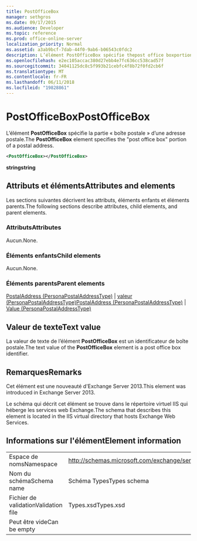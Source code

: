 ```yaml
---
title: PostOfficeBox
manager: sethgros
ms.date: 09/17/2015
ms.audience: Developer
ms.topic: reference
ms.prod: office-online-server
localization_priority: Normal
ms.assetid: a3ab9bcf-7dab-44f0-9ab6-b06543c0fdc2
description: L’élément PostOfficeBox spécifie thepost office boxportion d’une adresse postale.
ms.openlocfilehash: e2ec105accac380d27ebb4e7fc636cc538cad57f
ms.sourcegitcommit: 34041125dc8c5f993b21cebfc4f8b72f0fd2cb6f
ms.translationtype: MT
ms.contentlocale: fr-FR
ms.lasthandoff: 06/11/2018
ms.locfileid: "19828861"
---
```

# <a name="postofficebox"></a><span data-ttu-id="ee25d-103">PostOfficeBox</span><span class="sxs-lookup"><span data-stu-id="ee25d-103">PostOfficeBox</span></span>

<span data-ttu-id="ee25d-104">L’élément **PostOfficeBox** spécifie la partie « boîte postale » d’une adresse postale.</span><span class="sxs-lookup"><span data-stu-id="ee25d-104">The **PostOfficeBox** element specifies the "post office box" portion of a postal address.</span></span> 
  
```XML
<PostOfficeBox></PostOfficeBox>
```

 <span data-ttu-id="ee25d-105">**string**</span><span class="sxs-lookup"><span data-stu-id="ee25d-105">**string**</span></span>
## <a name="attributes-and-elements"></a><span data-ttu-id="ee25d-106">Attributs et éléments</span><span class="sxs-lookup"><span data-stu-id="ee25d-106">Attributes and elements</span></span>

<span data-ttu-id="ee25d-107">Les sections suivantes décrivent les attributs, éléments enfants et éléments parents.</span><span class="sxs-lookup"><span data-stu-id="ee25d-107">The following sections describe attributes, child elements, and parent elements.</span></span>
  
### <a name="attributes"></a><span data-ttu-id="ee25d-108">Attributs</span><span class="sxs-lookup"><span data-stu-id="ee25d-108">Attributes</span></span>

<span data-ttu-id="ee25d-109">Aucun.</span><span class="sxs-lookup"><span data-stu-id="ee25d-109">None.</span></span>
  
### <a name="child-elements"></a><span data-ttu-id="ee25d-110">Éléments enfants</span><span class="sxs-lookup"><span data-stu-id="ee25d-110">Child elements</span></span>

<span data-ttu-id="ee25d-111">Aucun.</span><span class="sxs-lookup"><span data-stu-id="ee25d-111">None.</span></span>
  
### <a name="parent-elements"></a><span data-ttu-id="ee25d-112">Éléments parents</span><span class="sxs-lookup"><span data-stu-id="ee25d-112">Parent elements</span></span>

<span data-ttu-id="ee25d-113">[PostalAddress (PersonaPostalAddressType)](postaladdress-personapostaladdresstype.md) | [valeur (PersonaPostalAddressType)](value-personapostaladdresstype.md)</span><span class="sxs-lookup"><span data-stu-id="ee25d-113">[PostalAddress (PersonaPostalAddressType)](postaladdress-personapostaladdresstype.md) | [Value (PersonaPostalAddressType)](value-personapostaladdresstype.md)</span></span>
  
## <a name="text-value"></a><span data-ttu-id="ee25d-114">Valeur de texte</span><span class="sxs-lookup"><span data-stu-id="ee25d-114">Text value</span></span>

<span data-ttu-id="ee25d-115">La valeur de texte de l’élément **PostOfficeBox** est un identificateur de boîte postale.</span><span class="sxs-lookup"><span data-stu-id="ee25d-115">The text value of the **PostOfficeBox** element is a post office box identifier.</span></span> 
  
## <a name="remarks"></a><span data-ttu-id="ee25d-116">Remarques</span><span class="sxs-lookup"><span data-stu-id="ee25d-116">Remarks</span></span>

<span data-ttu-id="ee25d-117">Cet élément est une nouveauté d'Exchange Server 2013.</span><span class="sxs-lookup"><span data-stu-id="ee25d-117">This element was introduced in Exchange Server 2013.</span></span>
  
<span data-ttu-id="ee25d-118">Le schéma qui décrit cet élément se trouve dans le répertoire virtuel IIS qui héberge les services web Exchange.</span><span class="sxs-lookup"><span data-stu-id="ee25d-118">The schema that describes this element is located in the IIS virtual directory that hosts Exchange Web Services.</span></span>
  
## <a name="element-information"></a><span data-ttu-id="ee25d-119">Informations sur l'élément</span><span class="sxs-lookup"><span data-stu-id="ee25d-119">Element information</span></span>

|||
|:-----|:-----|
|<span data-ttu-id="ee25d-120">Espace de noms</span><span class="sxs-lookup"><span data-stu-id="ee25d-120">Namespace</span></span>  <br/> |http://schemas.microsoft.com/exchange/services/2006/types  <br/> |
|<span data-ttu-id="ee25d-121">Nom du schéma</span><span class="sxs-lookup"><span data-stu-id="ee25d-121">Schema name</span></span>  <br/> |<span data-ttu-id="ee25d-122">Schéma Types</span><span class="sxs-lookup"><span data-stu-id="ee25d-122">Types schema</span></span>  <br/> |
|<span data-ttu-id="ee25d-123">Fichier de validation</span><span class="sxs-lookup"><span data-stu-id="ee25d-123">Validation file</span></span>  <br/> |<span data-ttu-id="ee25d-124">Types.xsd</span><span class="sxs-lookup"><span data-stu-id="ee25d-124">Types.xsd</span></span>  <br/> |
|<span data-ttu-id="ee25d-125">Peut être vide</span><span class="sxs-lookup"><span data-stu-id="ee25d-125">Can be empty</span></span>  <br/> ||
   

